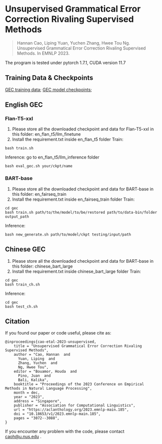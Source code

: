 # Unsupervised Grammatical Error Correction Rivaling Supervised Methods

> Hannan Cao, Liping Yuan, Yuchen Zhang, Hwee Tou Ng. Unsupervised Grammatical Error Correction Rivaling Supervised Methods. In EMNLP 2023. 

The program is tested under pytorch 1.7.1, CUDA version 11.7 

## Training Data & Checkpoints
[GEC training data](https://drive.google.com/drive/folders/1c1xNjD7ORGaY9P3vuy1w-q_f60WkGC_D?usp=sharing);
[GEC model checkpoints](https://drive.google.com/drive/folders/1TZNbuEwjifTVqKldfpkXl264CLkHNlXw?usp=sharing);
## English GEC

### Flan-T5-xxl
1. Please store all the downloaded checkpoint and data for Flan-T5-xxl in this folder: en_flan_t5/llm_finetune
2. Install the requirement.txt inside en_flan_t5 folder
Train:
```
bash train.sh
```
Inference: go to en_flan_t5/llm_inference folder
```
bash eval_gec.sh your/ckpt/name
```
### BART-base
1. Please store all the downloaded checkpoint and data for BART-base in this folder: en_fairseq_train
2. Install the requirement.txt inside en_fairseq_train folder
Train:
```
cd gec
bash train.sh path/to/the/model/to/be/restored path/to/data-bin/folder output_path
```
Inference:
```
bash new_generate.sh path/to/model/ckpt testing/input/path
```
## Chinese GEC
1. Please store all the downloaded checkpoint and data for BART-base in this folder: chinese_bart_large
2. Install the requirement.txt inside chinese_bart_large folder
Train:
```
cd gec
bash train_ch.sh
```
Inference:
```
cd gec
bash test_ch.sh
```
## Citation

If you found our paper or code useful, please cite as:

```
@inproceedings{cao-etal-2023-unsupervised,
    title = "Unsupervised Grammatical Error Correction Rivaling Supervised Methods",
    author = "Cao, Hannan  and
      Yuan, Liping  and
      Zhang, Yuchen  and
      Ng, Hwee Tou",
    editor = "Bouamor, Houda  and
      Pino, Juan  and
      Bali, Kalika",
    booktitle = "Proceedings of the 2023 Conference on Empirical Methods in Natural Language Processing",
    month = dec,
    year = "2023",
    address = "Singapore",
    publisher = "Association for Computational Linguistics",
    url = "https://aclanthology.org/2023.emnlp-main.185",
    doi = "10.18653/v1/2023.emnlp-main.185",
    pages = "3072--3088",
}
```

If you encounter any problem with the code, please contact caoh@u.nus.edu .